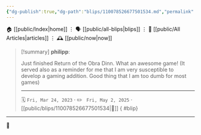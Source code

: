 ```yaml
---
{"dg-publish":true,"dg-path":"blips/110078526677501534.md","permalink":"/blips/110078526677501534/","title":"philipp on mastodon @ 2023-03-24"}
---
```



<div class="transclusion internal-embed is-loaded"><div class="markdown-embed">




🏠 [[public/Index\|home]]  ⋮ 🗣️ [[public/all-blips\|blips]] ⋮  📝 [[public/All Articles\|articles]]  ⋮ 🕰️ [[public/now\|now]]


</div></div>


> [!summary] **philipp**:
>
> Just finished Return of the Obra Dinn. What an awesome game!
> (It served also as a reminder for me that I am very susceptible to develop a gaming addition. Good thing that I am too dumb for most games)
> - - -
>
> 🗓️ <code>Fri, Mar 24, 2023</code>  · ✏️ <code> Fri, May 2, 2025</code>  · [[public/blips/110078526677501534\|🔗]]
{ #blip}


- - -

 👾
